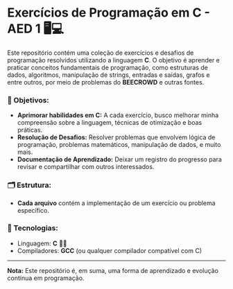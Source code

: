# Exercícios de Programação em C - AED 1 🖥️💻

Este repositório contém uma coleção de exercícios e desafios de programação resolvidos utilizando a linguagem **C**. O objetivo é aprender e praticar conceitos fundamentais de programação, como estruturas de dados, algoritmos, manipulação de strings, entradas e saídas, grafos e entre outros, por meio de problemas do **BEECROWD** e outras fontes.

### 🎯 Objetivos:
- **Aprimorar habilidades em C:** A cada exercício, busco melhorar minha compreensão sobre a linguagem, técnicas de otimização e boas práticas.
- **Resolução de Desafios:** Resolver problemas que envolvem lógica de programação, problemas matemáticos, manipulação de dados, e muito mais.
- **Documentação de Aprendizado:** Deixar um registro do progresso para revisar e compartilhar com outros interessados.

### 🗂️ Estrutura:
- **Cada arquivo** contém a implementação de um exercício ou problema específico.

### 🔧 Tecnologias:
- Linguagem: **C** 🧑‍💻
- Compiladores: **GCC** (ou qualquer compilador compatível com C)

---

**Nota:** Este repositório é, em suma, uma forma de aprendizado e evolução contínua em programação. 
